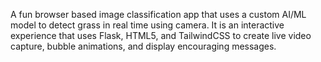 A fun browser based image classification app that uses a custom AI/ML model to detect grass in real time using camera. It is an interactive experience that uses Flask, HTML5, and TailwindCSS to create live video capture, bubble animations, and display encouraging messages.
